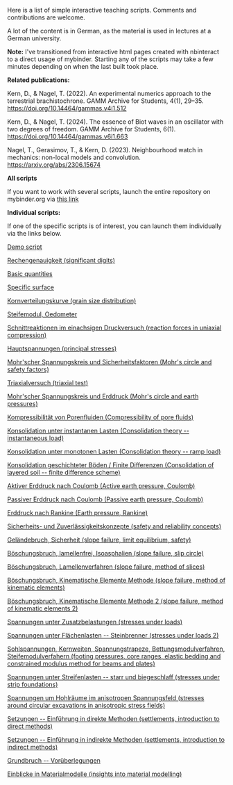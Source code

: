Here is a list of simple interactive teaching scripts. Comments and contributions are welcome.

A lot of the content is in German, as the material is used in lectures at a German university.

**Note:** I've transitioned from interactive html pages created with nbinteract to a direct usage of mybinder. Starting any of the scripts may take a few minutes depending on when the last built took place.

**Related publications:**

Kern, D., & Nagel, T. (2022). An experimental numerics approach to the terrestrial brachistochrone. GAMM Archive for Students, 4(1), 29–35. https://doi.org/10.14464/gammas.v4i1.512

Kern, D., & Nagel, T. (2024). The essence of Biot waves in an oscillator with two degrees of freedom. GAMM Archive for Students, 6(1). https://doi.org/10.14464/gammas.v6i1.663

Nagel, T., Gerasimov, T., & Kern, D. (2023). Neighbourhood watch in mechanics: non-local models and convolution. https://arxiv.org/abs/2306.15674


**All scripts**

If you want to work with several scripts, launch the entire repository on mybinder.org via [this link](https://mybinder.org/v2/gh/nagelt/Teaching_Scripts/HEAD)


**Individual scripts:**

If one of the specific scripts is of interest, you can launch them individually via the links below.


[Demo script](https://mybinder.org/v2/gh/nagelt/Teaching_scripts/HEAD?labpath=demo_script.ipynb)

[Rechengenauigkeit (significant digits)](https://mybinder.org/v2/gh/nagelt/Teaching_scripts/HEAD?labpath=accuracy.ipynb)

[Basic quantities](https://mybinder.org/v2/gh/nagelt/Teaching_scripts/HEAD?labpath=basic_quantities.ipynb)

[Specific surface](https://mybinder.org/v2/gh/nagelt/Teaching_scripts/HEAD?labpath=grain_size_demo.ipynb)

[Kornverteilungskurve (grain size distribution)](https://mybinder.org/v2/gh/nagelt/Teaching_scripts/HEAD?labpath=kornverteilungskurve.ipynb)

[Steifemodul, Oedometer](https://mybinder.org/v2/gh/nagelt/Teaching_scripts/HEAD?labpath=Steifemodul.ipynb)

[Schnittreaktionen im einachsigen Druckversuch (reaction forces in uniaxial compression)](https://mybinder.org/v2/gh/nagelt/Teaching_scripts/HEAD?labpath=Schnittreaktionen.ipynb)

[Hauptspannungen (principal stresses)](https://mybinder.org/v2/gh/nagelt/Teaching_scripts/HEAD?labpath=Hauptspannungen.ipynb)

[Mohr'scher Spannungskreis und Sicherheitsfaktoren (Mohr's circle and safety factors)](https://mybinder.org/v2/gh/nagelt/Teaching_scripts/HEAD?labpath=Mohrs_circle.ipynb)

[Triaxialversuch (triaxial test)](https://mybinder.org/v2/gh/nagelt/Teaching_scripts/HEAD?labpath=Triaxialversuch.ipynb)

[Mohr'scher Spannungskreis und Erddruck (Mohr's circle and earth pressures)](https://mybinder.org/v2/gh/nagelt/Teaching_scripts/HEAD?labpath=Mohrs_circle_K0.ipynb)

[Kompressibilität von Porenfluiden (Compressibility of pore fluids)](https://mybinder.org/v2/gh/nagelt/Teaching_scripts/HEAD?labpath=compressibility_pore_fluid.ipynb)

[Konsolidation unter instantanen Lasten (Consolidation theory -- instantaneous load)](https://mybinder.org/v2/gh/nagelt/Teaching_scripts/HEAD?labpath=consolidation_analytical.ipynb)

[Konsolidation unter monotonen Lasten (Consolidation theory -- ramp load)](https://mybinder.org/v2/gh/nagelt/Teaching_scripts/HEAD?labpath=consolidation_analytical_ramp.ipynb)

[Konsolidation geschichteter Böden / Finite Differenzen (Consolidation of layered soil -- finite difference scheme)](https://mybinder.org/v2/gh/nagelt/Teaching_scripts/HEAD?labpath=Terzaghi_FD.ipynb)

[Aktiver Erddruck nach Coulomb (Active earth pressure, Coulomb)](https://mybinder.org/v2/gh/nagelt/Teaching_scripts/HEAD?labpath=active_earth_pressure.ipynb)

[Passiver Erddruck nach Coulomb (Passive earth pressure, Coulomb)](https://mybinder.org/v2/gh/nagelt/Teaching_scripts/HEAD?labpath=passive_earth_pressure.ipynb)

[Erddruck nach Rankine (Earth pressure, Rankine)](https://mybinder.org/v2/gh/nagelt/Teaching_scripts/HEAD?labpath=Rankine.ipynb)

[Sicherheits- und Zuverlässigkeitskonzepte (safety and reliability concepts)](https://mybinder.org/v2/gh/nagelt/Teaching_scripts/HEAD?labpath=Sicherheitskonzepte.ipynb)

[Geländebruch, Sicherheit (slope failure, limit equilibrium, safety)](https://mybinder.org/v2/gh/nagelt/Teaching_scripts/HEAD?labpath=Sicherheit_Gelaendesprung.ipynb)

[Böschungsbruch, lamellenfrei, Isoasphalien (slope failure, slip circle)](https://mybinder.org/v2/gh/nagelt/Teaching_scripts/HEAD?labpath=slope_stability.ipynb)

[Böschungsbruch, Lamellenverfahren (slope failure, method of slices)](https://mybinder.org/v2/gh/nagelt/Teaching_scripts/HEAD?labpath=slope_failure.ipynb)

[Böschungsbruch, Kinematische Elemente Methode (slope failure, method of kinematic elements)](https://mybinder.org/v2/gh/nagelt/Teaching_scripts/HEAD?labpath=KEM.ipynb)

[Böschungsbruch, Kinematische Elemente Methode 2 (slope failure, method of kinematic elements 2)](https://mybinder.org/v2/gh/nagelt/Teaching_scripts/HEAD?labpath=KEM_2.ipynb)

[Spannungen unter Zusatzbelastungen (stresses under loads)](https://mybinder.org/v2/gh/nagelt/Teaching_scripts/HEAD?labpath=stresses_under_loads.ipynb)

[Spannungen unter Flächenlasten -- Steinbrenner (stresses under loads 2)](https://mybinder.org/v2/gh/nagelt/Teaching_scripts/HEAD?labpath=stresses_steinbrenner.ipynb)

[Sohlspannungen, Kernweiten, Spannungstrapeze, Bettungsmodulverfahren, Steifemodulverfahern (footing pressures, core ranges, elastic bedding and constrained modulus method for beams and plates)](https://mybinder.org/v2/gh/nagelt/Teaching_scripts/HEAD?labpath=sohldruck.ipynb)

[Spannungen unter Streifenlasten -- starr und biegeschlaff (stresses under strip foundations)](https://mybinder.org/v2/gh/nagelt/Teaching_scripts/HEAD?labpath=Foundations_OGS.ipynb)

[Spannungen um Hohlräume im anisotropen Spannungsfeld (stresses around circular excavations in anisotropic stress fields)](https://mybinder.org/v2/gh/nagelt/Teaching_scripts/HEAD?labpath=Dilatancy_around_circular_excavation.ipynb)

[Setzungen -- Einführung in direkte Methoden (settlements, introduction to direct methods)](https://mybinder.org/v2/gh/nagelt/Teaching_scripts/HEAD?labpath=settlements.ipynb)

[Setzungen -- Einführung in indirekte Methoden (settlements, introduction to indirect methods)](https://mybinder.org/v2/gh/nagelt/Teaching_scripts/HEAD?labpath=settlements_indirect.ipynb)

[Grundbruch -- Vorüberlegungen](https://mybinder.org/v2/gh/nagelt/Teaching_scripts/HEAD?labpath=Grundbruch.ipynb)

[Einblicke in Materialmodelle (insights into material modelling)](https://mybinder.org/v2/gh/nagelt/Teaching_scripts/HEAD?labpath=stress_paths.ipynb)
